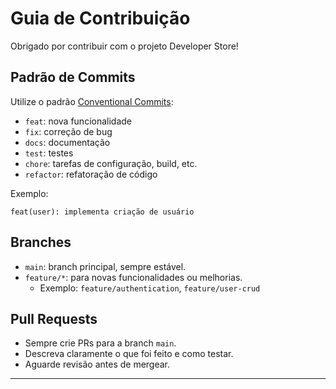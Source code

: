 # Guia de Contribuição

Obrigado por contribuir com o projeto Developer Store!

## Padrão de Commits

Utilize o padrão [Conventional Commits](https://www.conventionalcommits.org/pt-br/v1.0.0/):

- `feat`: nova funcionalidade
- `fix`: correção de bug
- `docs`: documentação
- `test`: testes
- `chore`: tarefas de configuração, build, etc.
- `refactor`: refatoração de código

Exemplo:
```
feat(user): implementa criação de usuário
```

## Branches

- `main`: branch principal, sempre estável.
- `feature/*`: para novas funcionalidades ou melhorias.
  - Exemplo: `feature/authentication`, `feature/user-crud`

## Pull Requests

- Sempre crie PRs para a branch `main`.
- Descreva claramente o que foi feito e como testar.
- Aguarde revisão antes de mergear.

---
